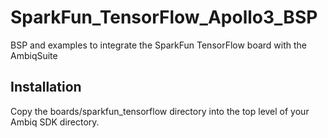 # SparkFun_TensorFlow_Apollo3_BSP
BSP and examples to integrate the SparkFun TensorFlow board with the AmbiqSuite

## Installation

Copy the boards/sparkfun_tensorflow directory into the top level of your Ambiq SDK directory.
